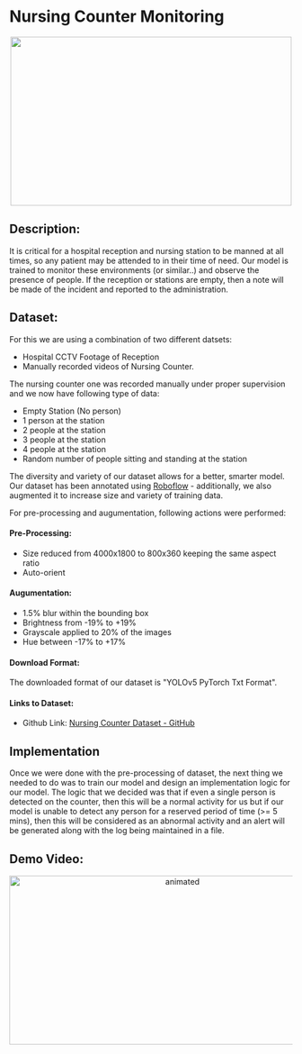 # Nursing Counter Monitoring

<p align="center">
  <img src="https://github.com/HxnDev/HospitalAid/blob/main/Features/Nursing%20Counter%20Monitoring/Extras/vastu-1581470219.jpg" width=500 height=300>
</p>

## Description:
It is critical for a hospital reception and nursing station to be manned at all times, so any patient may be attended to in their time of need. Our model is trained to monitor these environments (or similar..) and observe the presence of people. If the reception or stations are empty, then a note will be made of the incident and reported to the administration.

## Dataset:
For this we are using a combination of two different datsets:
- Hospital CCTV Footage of Reception
- Manually recorded videos of Nursing Counter.

The nursing counter one was recorded manually under proper supervision and we now have following type of data:
- Empty Station (No person)
- 1 person at the station
- 2 people at the station
- 3 people at the station
- 4 people at the station
- Random number of people sitting and standing at the station

The diversity and variety of our dataset allows for a better, smarter model. Our dataset has been annotated using [Roboflow](https://roboflow.com/) - additionally, we also augmented it to increase size and variety of training data.

For pre-processing and augumentation, following actions were performed:

#### Pre-Processing:
- Size reduced from 4000x1800 to 800x360 keeping the same aspect ratio
- Auto-orient
#### Augumentation:
- 1.5% blur within the bounding box
- Brightness from -19% to +19%
- Grayscale applied to 20% of the images
- Hue between -17% to +17%

#### Download Format:
The downloaded format of our dataset is "YOLOv5 PyTorch Txt Format".

#### Links to Dataset:
- Github Link: [Nursing Counter Dataset - GitHub](https://github.com/HxnDev/HospitalAid/tree/main/Features/Nursing%20Counter%20Monitoring/Dataset) 


## Implementation
Once we were done with the pre-processing of dataset, the next thing we needed to do was to train our model and design an implementation logic for our model. The logic that we decided was that if even a single person is detected on the counter, then this will be a normal activity for us but if our model is unable to detect any person for a reserved period of time (>= 5 mins), then this will be considered as an abnormal activity and an alert will be generated along with the log being maintained in a file. 

## Demo Video:
<p align="center">
  <img src="https://github.com/HxnDev/HospitalAid/blob/main/Features/Nursing%20Counter%20Monitoring/Extras/counter.gif" alt="animated" width=600 height=300>
</p>
